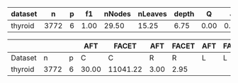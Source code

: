 | dataset | n | p | f1 | nNodes | nLeaves | depth | Q | J |
|---------|---|---|----|--------|---------|-------|---|---|
| thyroid | 3772 | 6 | 1.00 | 29.50 | 15.25 | 6.75 | 0.00 | 0.82 |


|            |       |     | AFT    | FACET  | AFT   | FACET | AFT   | FACET | AFT   | FACET  |
| ---------- | ----- | --- | ------ | ------ | ----- | ----- | ----- | ----- | ----- | ------ |
| Dataset    | n     | p   | C      | C      | R     | R     | L     | L     | D     | D      |
| thyroid | 3772 | 6 | 30.00 | 11041.22 | 3.00 | 2.95 |
